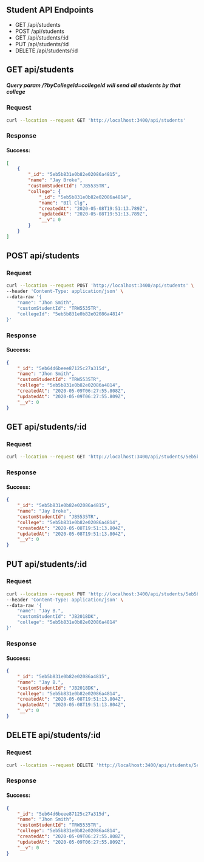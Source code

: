## Student API Endpoints
* GET /api/students
* POST /api/students
* GET /api/students/:id
* PUT /api/students/:id
* DELETE /api/students/:id


## GET api/students
##### Query param /?byCollegeId=collegeId will send all students by that college
### Request
```sh
curl --location --request GET 'http://localhost:3400/api/students'
```

### Response

#### Success:
```json
[
    {
        "_id": "5eb5b831e0b82e02086a4815",
        "name": "Jay Broke",
        "customStudentId": "JB5535TR",
        "college": {
            "_id": "5eb5b831e0b82e02086a4814",
            "name": "BIl Clg",
            "createdAt": "2020-05-08T19:51:13.789Z",
            "updatedAt": "2020-05-08T19:51:13.789Z",
            "__v": 0
        }
    }
]
```

## POST api/students
### Request
```sh
curl --location --request POST 'http://localhost:3400/api/students' \
--header 'Content-Type: application/json' \
--data-raw '{
	"name": "Jhon Smith",
	"customStudentId": "TRW5535TR",
	"collegeId": "5eb5b831e0b82e02086a4814"
}'
```

### Response

#### Success:
```json
{
    "_id": "5eb64d6beee87125c27a315d",
    "name": "Jhon Smith",
    "customStudentId": "TRW5535TR",
    "college": "5eb5b831e0b82e02086a4814",
    "createdAt": "2020-05-09T06:27:55.808Z",
    "updatedAt": "2020-05-09T06:27:55.809Z",
    "__v": 0
}
```

## GET api/students/:id
### Request
```sh
curl --location --request GET 'http://localhost:3400/api/students/5eb5b831e0b82e02086a4815'
```

### Response

#### Success:
```json
{
    "_id": "5eb5b831e0b82e02086a4815",
    "name": "Jay Broke",
    "customStudentId": "JB5535TR",
    "college": "5eb5b831e0b82e02086a4814",
    "createdAt": "2020-05-08T19:51:13.804Z",
    "updatedAt": "2020-05-08T19:51:13.804Z",
    "__v": 0
}
```

## PUT api/students/:id
### Request
```sh
curl --location --request PUT 'http://localhost:3400/api/students/5eb5b831e0b82e02086a4815' \
--header 'Content-Type: application/json' \
--data-raw '{
    "name": "Jay B.",
    "customStudentId": "JB2018DK",
    "college": "5eb5b831e0b82e02086a4814"
}'
```

### Response

#### Success:
```json
{
    "_id": "5eb5b831e0b82e02086a4815",
    "name": "Jay B.",
    "customStudentId": "JB2018DK",
    "college": "5eb5b831e0b82e02086a4814",
    "createdAt": "2020-05-08T19:51:13.804Z",
    "updatedAt": "2020-05-08T19:51:13.804Z",
    "__v": 0
}
```

## DELETE api/students/:id
### Request
```sh
curl --location --request DELETE 'http://localhost:3400/api/students/5eb64d6beee87125c27a315d'
```

### Response

#### Success:
```json
{
    "_id": "5eb64d6beee87125c27a315d",
    "name": "Jhon Smith",
    "customStudentId": "TRW5535TR",
    "college": "5eb5b831e0b82e02086a4814",
    "createdAt": "2020-05-09T06:27:55.808Z",
    "updatedAt": "2020-05-09T06:27:55.809Z",
    "__v": 0
}
```

